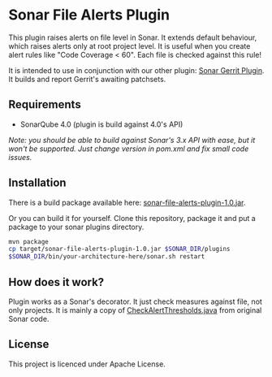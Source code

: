 Sonar File Alerts Plugin
========================

This plugin raises alerts on file level in Sonar. It extends default behaviour, which raises alerts only at root project level. It is useful when you create alert rules like "Code Coverage < 60". Each file is checked against this rule!

It is intended to use in conjunction with our other plugin: [Sonar Gerrit Plugin](https://github.com/TouK/sonar-gerrit-plugin). It builds and report Gerrit's awaiting patchsets.

Requirements
------------

- SonarQube 4.0 (plugin is build against 4.0's API)

*Note: you should be able to build against Sonar's 3.x API with ease, but it won't be supported. Just change version in pom.xml and fix small code issues.*

Installation
------------

There is a build package available here: [sonar-file-alerts-plugin-1.0.jar](https://github.com/TouK/sonar-file-alerts-plugin/releases/download/sonar-file-alerts-plugin-1.0/sonar-file-alerts-plugin-1.0.jar).

Or you can build it for yourself. Clone this repository, package it and put a package to your sonar plugins directory.

```bash
mvn package
cp target/sonar-file-alerts-plugin-1.0.jar $SONAR_DIR/plugins
$SONAR_DIR/bin/your-architecture-here/sonar.sh restart
```

How does it work?
-----------------

Plugin works as a Sonar's decorator. It just check measures against file, not only projects. It is mainly a copy of [CheckAlertThresholds.java](https://github.com/SonarSource/sonar/blob/master/plugins/sonar-core-plugin/src/main/java/org/sonar/plugins/core/sensors/CheckAlertThresholds.java?source=c) from original Sonar code.

License
-------

This project is licenced under Apache License.
